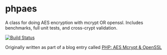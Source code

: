 phpaes
======

A class for doing AES encryption with mcrypt OR openssl. Includes benchmarks,
full unit tests, and cross-crypt validation.

[![Build Status](https://travis-ci.org/chuyskywalker/phpaes.svg?branch=master)](https://travis-ci.org/chuyskywalker/phpaes)

Originally written as part of a blog entry called [PHP: AES Mcrypt & OpenSSL](http://jrm.cc/posts/php-aes-openssl/)
